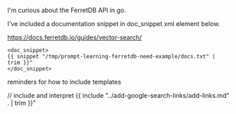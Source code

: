 I'm curious about the FerretDB API in go.

I've included a documentation snippet in doc_snippet xml element below.


https://docs.ferretdb.io/guides/vector-search/


```
<doc_snippet>
{{ snippet "/tmp/prompt-learning-ferretdb-need-example/docs.txt" | trim }}"
</doc_snippet>
```




reminders for how to include templates

// include and interpret
{{ include "../add-google-search-links/add-links.md" . | trim }}"

